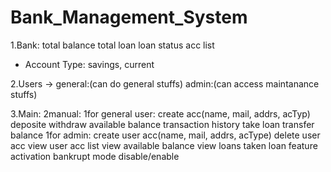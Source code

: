# Bank_Management_System

1.Bank:
    total balance
    total loan
    loan status
    acc list
    
* Account Type: savings, current

2.Users ->
    general:(can do general stuffs)
    admin:(can access maintanance stuffs)

3.Main:
    2manual: 
        1for general user:
            create acc(name, mail, addrs, acTyp)
            deposite
            withdraw
            available balance
            transaction history
            take loan
            transfer balance
        1for admin:
            create user acc(name, mail, addrs, acType)
            delete user acc
            view user acc list
            view available balance
            view loans taken
            loan feature activation
            bankrupt mode disable/enable
